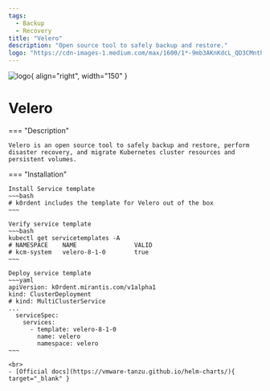 ```yaml
---
tags:
  - Backup 
  - Recovery
title: "Velero"
description: "Open source tool to safely backup and restore."
logo: "https://cdn-images-1.medium.com/max/1600/1*-9mb3AKnKdcL_QD3CMnthQ.png"
---
```

![logo](https://cdn-images-1.medium.com/max/1600/1*-9mb3AKnKdcL_QD3CMnthQ.png){ align="right", width="150" }
# Velero

=== "Description"

    Velero is an open source tool to safely backup and restore, perform disaster recovery, and migrate Kubernetes cluster resources and persistent volumes.
    

=== "Installation"

    Install Service template
    ~~~bash
    # k0rdent includes the template for Velero out of the box
    ~~~

    Verify service template
    ~~~bash
    kubectl get servicetemplates -A
    # NAMESPACE    NAME                VALID
    # kcm-system   velero-8-1-0        true
    ~~~

    Deploy service template
    ~~~yaml
    apiVersion: k0rdent.mirantis.com/v1alpha1
    kind: ClusterDeployment
    # kind: MultiClusterService
    ...
      serviceSpec:
        services:
          - template: velero-8-1-0
            name: velero
            namespace: velero
    ~~~

    <br>
    - [Official docs](https://vmware-tanzu.github.io/helm-charts/){ target="_blank" }
